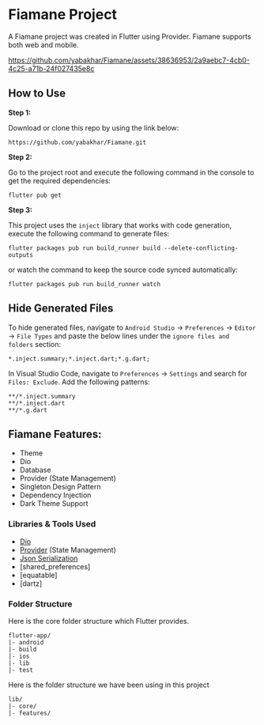 # Fiamane Project

A Fiamane project was created in Flutter using Provider. Fiamane supports both web and mobile.


https://github.com/yabakhar/Fiamane/assets/38636953/2a9aebc7-4cb0-4c25-a71b-24f027435e8c


## How to Use 

**Step 1:**

Download or clone this repo by using the link below:

```
https://github.com/yabakhar/Fiamane.git
```

**Step 2:**

Go to the project root and execute the following command in the console to get the required dependencies: 

```
flutter pub get 
```

**Step 3:**

This project uses the `inject` library that works with code generation, execute the following command to generate files:

```
flutter packages pub run build_runner build --delete-conflicting-outputs
```

or watch the command to keep the source code synced automatically:

```
flutter packages pub run build_runner watch
```

## Hide Generated Files

To hide generated files, navigate to `Android Studio` -> `Preferences` -> `Editor` -> `File Types` and paste the below lines under the `ignore files and folders` section:

```
*.inject.summary;*.inject.dart;*.g.dart;
```

In Visual Studio Code, navigate to `Preferences` -> `Settings` and search for `Files: Exclude`. Add the following patterns:
```
**/*.inject.summary
**/*.inject.dart
**/*.g.dart
```

## Fiamane Features:

* Theme
* Dio
* Database
* Provider (State Management)
* Singleton Design Pattern
* Dependency Injection
* Dark Theme Support


### Libraries & Tools Used

* [Dio](https://github.com/flutterchina/dio)
* [Provider](https://github.com/rrousselGit/provider) (State Management)
* [Json Serialization](https://github.com/dart-lang/json_serializable)
* [shared_preferences]
* [equatable]
* [dartz]


### Folder Structure
Here is the core folder structure which Flutter provides.

```
flutter-app/
|- android
|- build
|- ios
|- lib
|- test
```

Here is the folder structure we have been using in this project

```
lib/
|- core/
|- features/
```

